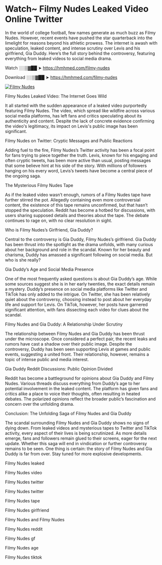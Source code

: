# Watch~ Filmy Nudes Leaked Video Online Twitter

In the world of college football, few names generate as much buzz as Filmy Nudes. However, recent events have pushed the star quarterback into the limelight for reasons beyond his athletic prowess. The internet is awash with speculation, leaked content, and intense scrutiny over Levis and his girlfriend, Gia Duddy. Here’s the full story behind the controversy, featuring everything from leaked videos to social media drama.

Watch ░░▒▓██ ➤ https://hmhmed.com/filmy-nudes

Download ░░▒▓██ ➤ https://hmhmed.com/filmy-nudes

[![Filmy Nudes](https://i.imgur.com/dJHk4Zq.gif)](https://hmhmed.com/filmy-nudes)

Filmy Nudes Leaked Video: The Internet Goes Wild

It all started with the sudden appearance of a leaked video purportedly featuring Filmy Nudes. The video, which spread like wildfire across various social media platforms, has left fans and critics speculating about its authenticity and content. Despite the lack of concrete evidence confirming the video's legitimacy, its impact on Levis's public image has been significant.

Filmy Nudes on Twitter: Cryptic Messages and Public Reactions

Adding fuel to the fire, Filmy Nudes’s Twitter activity has been a focal point for fans trying to piece together the truth. Levis, known for his engaging and often cryptic tweets, has been more active than usual, posting messages that some believe hint at his side of the story. With millions of followers hanging on his every word, Levis’s tweets have become a central piece of the ongoing saga.

The Mysterious Filmy Nudes Tape

As if the leaked video wasn’t enough, rumors of a Filmy Nudes tape have further stirred the pot. Allegedly containing even more controversial content, the existence of this tape remains unconfirmed, but that hasn’t stopped the speculation. Reddit has become a hotbed for discussions, with users sharing supposed details and theories about the tape. The debate continues to rage on, with no clear resolution in sight.

Who is Filmy Nudes’s Girlfriend, Gia Duddy?

Central to the controversy is Gia Duddy, Filmy Nudes’s girlfriend. Gia Duddy has been thrust into the spotlight as the drama unfolds, with many curious about her background and role in the scandal. Known for her beauty and charisma, Duddy has amassed a significant following on social media. But who is she really?

Gia Duddy’s Age and Social Media Presence

One of the most frequently asked questions is about Gia Duddy’s age. While some sources suggest she is in her early twenties, the exact details remain a mystery. Duddy’s presence on social media platforms like Twitter and TikTok has only added to the intrigue. On Twitter, she has been relatively quiet about the controversy, choosing instead to post about her everyday life and support for Levis. On TikTok, however, her posts have garnered significant attention, with fans dissecting each video for clues about the scandal.

Filmy Nudes and Gia Duddy: A Relationship Under Scrutiny

The relationship between Filmy Nudes and Gia Duddy has been thrust under the microscope. Once considered a perfect pair, the recent leaks and rumors have cast a shadow over their public image. Despite the controversy, Duddy has been seen supporting Levis at games and public events, suggesting a united front. Their relationship, however, remains a topic of intense public and media interest.

Gia Duddy Reddit Discussions: Public Opinion Divided

Reddit has become a battleground for opinions about Gia Duddy and Filmy Nudes. Various threads discuss everything from Duddy’s age to her potential involvement in the leaked content. The platform has given fans and critics alike a place to voice their thoughts, often resulting in heated debates. The polarized opinions reflect the broader public’s fascination and concern over the unfolding drama.

Conclusion: The Unfolding Saga of Filmy Nudes and Gia Duddy

The scandal surrounding Filmy Nudes and Gia Duddy shows no signs of dying down. From leaked videos and mysterious tapes to Twitter and TikTok activity, every aspect of their lives is being scrutinized. As more details emerge, fans and followers remain glued to their screens, eager for the next update. Whether this saga will end in vindication or further controversy remains to be seen. One thing is certain: the story of Filmy Nudes and Gia Duddy is far from over. Stay tuned for more explosive developments.

Filmy Nudes leaked

Filmy Nudes video

Filmy Nudes twitter

Filmy Nudes twitter

Filmy Nudes tape

Filmy Nudes girlfriend

Filmy Nudes and Filmy Nudes

Filmy Nudes reddit

Filmy Nudes gf

Filmy Nudes age

Filmy Nudes tiktok